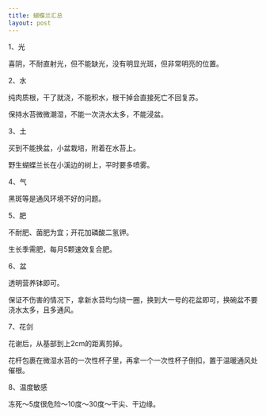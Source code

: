 ```yaml
---
title: 蝴蝶兰汇总
layout: post
---
```


1、光

喜阴，不耐直射光，但不能缺光，没有明显光斑，但非常明亮的位置。

2、水

纯肉质根，干了就浇，不能积水，根干掉会直接死亡不回复苏。

保持水苔微微潮湿，不能一次浇水太多，不能浸盆。

3、土

买到不能换盆，小盆栽培，附着在水苔上。

野生蝴蝶兰长在小溪边的树上，平时要多喷雾。

4、气

黑斑等是通风环境不好的问题。

5、肥

不耐肥、菌肥为宜；开花加磷酸二氢钾。

生长季需肥，每月5颗速效复合肥。

6、盆

透明营养钵即可。

保证不伤害的情况下，拿新水苔均匀绕一圈，换到大一号的花盆即可，换碗盆不要浇水太多，且多通风。

7、花剑

花谢后，从基部到上2cm的距离剪掉。

花杆包裹在微湿水苔的一次性杯子里，再拿一个一次性杯子倒扣，置于温暖通风处催根。

8、温度敏感

冻死～5度很危险～10度～30度～干尖、干边缘。

